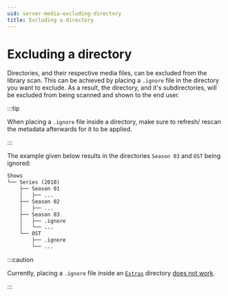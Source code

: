 ```yaml
---
uid: server-media-excluding-directory
title: Excluding a directory
---
```


# Excluding a directory

Directories, and their respective media files, can be excluded from the library scan. This can be achieved by placing a `.ignore` file in the directory you want to exclude. As a result, the directory, and it's subdirectories, will be excluded from being scanned and shown to the end user.

:::tip

When placing a `.ignore` file inside a directory, make sure to refresh/ rescan the metadata afterwards for it to be applied.

:::

The example given below results in the directories `Season 03` and `OST` being ignored:

```txt
Shows
└── Series (2010)
    ├── Season 01
    │   ├── ...
    ├── Season 02
    │   ├── ...
    ├── Season 03
    │   ├── .ignore
    │   └── ...
    └── OST
        ├── .ignore
        └── ...
```

:::caution

Currently, placing a `.ignore` file inside an [`Extras`](./shows#extras-folders) directory [does not work](https://github.com/jellyfin/jellyfin/issues/9571).

:::
